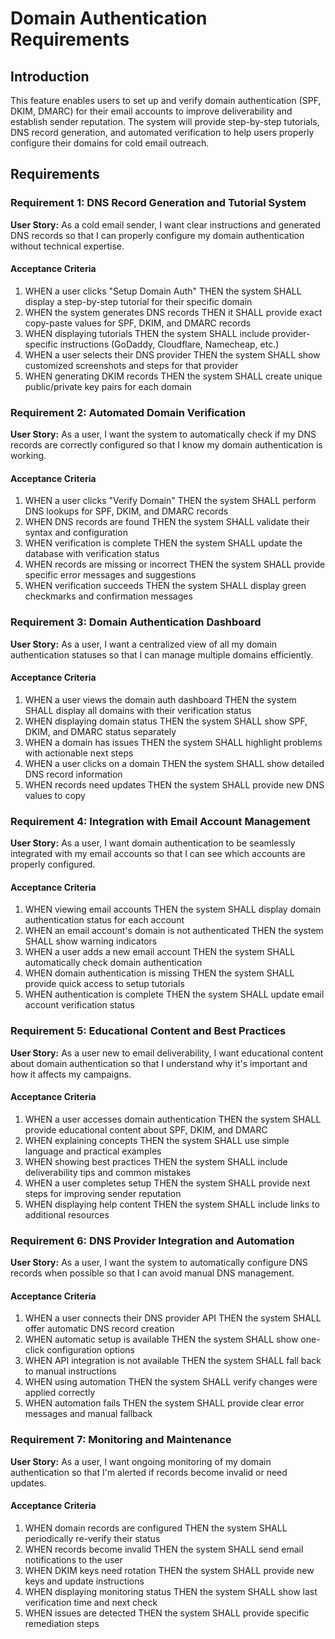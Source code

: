 # Domain Authentication Requirements

## Introduction

This feature enables users to set up and verify domain authentication (SPF, DKIM, DMARC) for their email accounts to improve deliverability and establish sender reputation. The system will provide step-by-step tutorials, DNS record generation, and automated verification to help users properly configure their domains for cold email outreach.

## Requirements

### Requirement 1: DNS Record Generation and Tutorial System

**User Story:** As a cold email sender, I want clear instructions and generated DNS records so that I can properly configure my domain authentication without technical expertise.

#### Acceptance Criteria

1. WHEN a user clicks "Setup Domain Auth" THEN the system SHALL display a step-by-step tutorial for their specific domain
2. WHEN the system generates DNS records THEN it SHALL provide exact copy-paste values for SPF, DKIM, and DMARC records
3. WHEN displaying tutorials THEN the system SHALL include provider-specific instructions (GoDaddy, Cloudflare, Namecheap, etc.)
4. WHEN a user selects their DNS provider THEN the system SHALL show customized screenshots and steps for that provider
5. WHEN generating DKIM records THEN the system SHALL create unique public/private key pairs for each domain

### Requirement 2: Automated Domain Verification

**User Story:** As a user, I want the system to automatically check if my DNS records are correctly configured so that I know my domain authentication is working.

#### Acceptance Criteria

1. WHEN a user clicks "Verify Domain" THEN the system SHALL perform DNS lookups for SPF, DKIM, and DMARC records
2. WHEN DNS records are found THEN the system SHALL validate their syntax and configuration
3. WHEN verification is complete THEN the system SHALL update the database with verification status
4. WHEN records are missing or incorrect THEN the system SHALL provide specific error messages and suggestions
5. WHEN verification succeeds THEN the system SHALL display green checkmarks and confirmation messages

### Requirement 3: Domain Authentication Dashboard

**User Story:** As a user, I want a centralized view of all my domain authentication statuses so that I can manage multiple domains efficiently.

#### Acceptance Criteria

1. WHEN a user views the domain auth dashboard THEN the system SHALL display all domains with their verification status
2. WHEN displaying domain status THEN the system SHALL show SPF, DKIM, and DMARC status separately
3. WHEN a domain has issues THEN the system SHALL highlight problems with actionable next steps
4. WHEN a user clicks on a domain THEN the system SHALL show detailed DNS record information
5. WHEN records need updates THEN the system SHALL provide new DNS values to copy

### Requirement 4: Integration with Email Account Management

**User Story:** As a user, I want domain authentication to be seamlessly integrated with my email accounts so that I can see which accounts are properly configured.

#### Acceptance Criteria

1. WHEN viewing email accounts THEN the system SHALL display domain authentication status for each account
2. WHEN an email account's domain is not authenticated THEN the system SHALL show warning indicators
3. WHEN a user adds a new email account THEN the system SHALL automatically check domain authentication
4. WHEN domain authentication is missing THEN the system SHALL provide quick access to setup tutorials
5. WHEN authentication is complete THEN the system SHALL update email account verification status

### Requirement 5: Educational Content and Best Practices

**User Story:** As a user new to email deliverability, I want educational content about domain authentication so that I understand why it's important and how it affects my campaigns.

#### Acceptance Criteria

1. WHEN a user accesses domain authentication THEN the system SHALL provide educational content about SPF, DKIM, and DMARC
2. WHEN explaining concepts THEN the system SHALL use simple language and practical examples
3. WHEN showing best practices THEN the system SHALL include deliverability tips and common mistakes
4. WHEN a user completes setup THEN the system SHALL provide next steps for improving sender reputation
5. WHEN displaying help content THEN the system SHALL include links to additional resources

### Requirement 6: DNS Provider Integration and Automation

**User Story:** As a user, I want the system to automatically configure DNS records when possible so that I can avoid manual DNS management.

#### Acceptance Criteria

1. WHEN a user connects their DNS provider API THEN the system SHALL offer automatic DNS record creation
2. WHEN automatic setup is available THEN the system SHALL show one-click configuration options
3. WHEN API integration is not available THEN the system SHALL fall back to manual instructions
4. WHEN using automation THEN the system SHALL verify changes were applied correctly
5. WHEN automation fails THEN the system SHALL provide clear error messages and manual fallback

### Requirement 7: Monitoring and Maintenance

**User Story:** As a user, I want ongoing monitoring of my domain authentication so that I'm alerted if records become invalid or need updates.

#### Acceptance Criteria

1. WHEN domain records are configured THEN the system SHALL periodically re-verify their status
2. WHEN records become invalid THEN the system SHALL send email notifications to the user
3. WHEN DKIM keys need rotation THEN the system SHALL provide new keys and update instructions
4. WHEN displaying monitoring status THEN the system SHALL show last verification time and next check
5. WHEN issues are detected THEN the system SHALL provide specific remediation steps